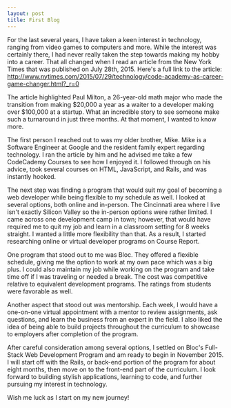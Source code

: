 ```yaml
---
layout: post
title: First Blog
---
```


For the last several years, I have taken a keen interest in technology, ranging from video games to computers and more. While the interest was certainly there, I had never really taken the step towards making my hobby into a career. That all changed when I read an article from the New York Times that was published on July 28th, 2015. Here's a full link to the article: http://www.nytimes.com/2015/07/29/technology/code-academy-as-career-game-changer.html?_r=0

The article highlighted Paul Milton, a 26-year-old math major who made the transition from making $20,000 a year as a waiter to a developer making over $100,000 at a startup. What an incredible story to see someone make such a turnaround in just three months. At that moment, I wanted to know more.

The first person I reached out to was my older brother, Mike. Mike is a Software Engineer at Google and the resident family expert regarding technology. I ran the article by him and he advised me take a few CodeCademy Courses to see how I enjoyed it. I followed through on his advice, took several courses on HTML, JavaScript, and Rails, and was instantly hooked.

The next step was finding a program that would suit my goal of becoming a web developer while being flexible to my schedule as well. I looked at several options, both online and in-person. The Cincinnati area where I live isn't exactly Silicon Valley so the in-person options were rather limited. I came across one development camp in town; however, that would have required me to quit my job and learn in a classroom setting for 8 weeks straight. I wanted a little more flexibility than that. As a result, I started researching online or virtual developer programs on Course Report.

One program that stood out to me was Bloc. They offered a flexible schedule, giving me the option to work at my own pace which was a big plus. I could also maintain my job while working on the program and take time off if I was traveling or needed a break. The cost was competitive relative to equivalent development programs. The ratings from students were favorable as well.

Another aspect that stood out was mentorship. Each week, I would have a one-on-one virtual appointment with a mentor to review assignments, ask questions, and learn the business from an expert in the field. I also liked the idea of being able to build projects throughout the curriculum to showcase to employers after completion of the program.

After careful consideration among several options, I settled on Bloc's Full-Stack Web Development Program and am ready to begin in November 2015. I will start off with the Rails, or back-end portion of the program for about eight months, then move on to the front-end part of the curriculum. I look forward to building stylish applications, learning to code, and further pursuing my interest in technology.

Wish me luck as I start on my new journey!
